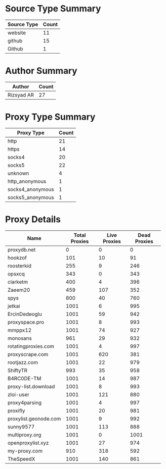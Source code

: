 # Source Type Summary

| Source Type | Count |
|-------------|-------|
| website | 11 |
| github | 15 |
| Github | 1 |


# Author Summary

| Author | Count |
|--------|-------|
| Rizsyad AR | 27 |


# Proxy Type Summary

| Proxy Type | Count |
|------------|-------|
| http | 21 |
| https | 14 |
| socks4 | 20 |
| socks5 | 22 |
| unknown | 4 |
| http_anonymous | 1 |
| socks4_anonymous | 1 |
| socks5_anonymous | 1 |


# Proxy Details

| Name | Total Proxies | Live Proxies | Dead Proxies |
|------|---------------|--------------|---------------|
| proxydb.net | 0 | 0 | 0 |
| hookzof | 101 | 10 | 91 |
| roosterkid | 255 | 9 | 246 |
| opsxcq | 343 | 0 | 343 |
| clarketm | 400 | 4 | 396 |
| Zaeem20 | 459 | 107 | 352 |
| spys | 800 | 40 | 760 |
| jetkai | 1001 | 6 | 995 |
| ErcinDedeoglu | 1001 | 59 | 942 |
| proxyspace.pro | 1001 | 8 | 993 |
| mmppx12 | 1001 | 74 | 927 |
| monosans | 961 | 29 | 932 |
| rotatingproxies.com | 1001 | 4 | 997 |
| proxyscrape.com | 1001 | 620 | 381 |
| rootjazz.com | 1001 | 22 | 979 |
| ShiftyTR | 993 | 35 | 958 |
| B4RC0DE-TM | 1001 | 14 | 987 |
| proxy-list.download | 1001 | 8 | 993 |
| zloi-user | 1001 | 121 | 880 |
| proxy4parsing | 1001 | 4 | 997 |
| proxifly | 1001 | 20 | 981 |
| proxylist.geonode.com | 1001 | 9 | 992 |
| sunny9577 | 1001 | 113 | 888 |
| multiproxy.org | 1001 | 0 | 1001 |
| openproxylist.xyz | 1001 | 27 | 974 |
| my-proxy.com | 910 | 318 | 592 |
| TheSpeedX | 1001 | 140 | 861 |
